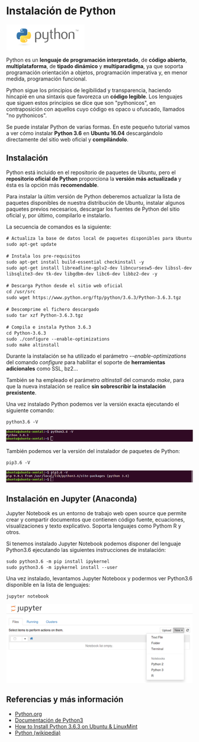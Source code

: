 # Instalación de Python
![pythonLogo](images/python-logo.png)

Python es un **lenguaje de programación interpretado**, de **código abierto**, **multiplataforma**, de **tipado dinámico** y **multiparadigma**, ya que soporta programación orientación a objetos, programación imperativa y, en menor medida, programación funcional. 

Python sigue los principios de legibilidad y transparencia, haciendo hincapié en una sintaxis que favorezca un **código legible**. Los lenguajes que siguen estos principios se dice que son "pythonicos", en contraposición con aquellos cuyo código es opaco u ofuscado, llamados "no pythonicos".

Se puede instalar Python de varias formas. En este pequeño tutorial vamos a ver cómo instalar **Python 3.6** en **Ubuntu 16.04** descargándolo directamente del sitio web oficial y **compilándolo**.

## Instalación

Python está incluido en el repositorio de paquetes de Ubuntu, pero el **repositorio oficial de Python** proporciona la **versión más actualizada** y ésta es la opción más **recomendable**.

Para instalar la últim versión de Python deberemos actualizar la lista de paquetes disponibles de nuestra distribución de Ubuntu, instalar algunos paquetes previos necesarios, descargar los fuentes de Python del sitio oficial y, por último, compilarlo e instalarlo.

La secuencia de comandos es la siguiente:

```	
# Actualiza la base de datos local de paquetes disponibles para Ubuntu
sudo apt-get update

# Instala los pre-requisitos
sudo apt-get install build-essential checkinstall -y
sudo apt-get install libreadline-gplv2-dev libncursesw5-dev libssl-dev libsqlite3-dev tk-dev libgdbm-dev libc6-dev libbz2-dev -y

# Descarga Python desde el sitio web oficial
cd /usr/src
sudo wget https://www.python.org/ftp/python/3.6.3/Python-3.6.3.tgz

# Descomprime el fichero descargado
sudo tar xzf Python-3.6.3.tgz

# Compila e instala Python 3.6.3
cd Python-3.6.3
sudo ./configure --enable-optimizations
sudo make altinstall
```

Durante la instalación se ha utilizado el parámetro _--enable-optimizations_ del comando _configure_ para habilitar el soporte de **herramientas adicionales** como SSL, bz2...

También se ha empleado el parámetro _altinstall_ del comando _make_, para que la nueva instalación se realice **sin sobrescribir la instalación prexistente**.

Una vez instalado Python podemos ver la versión exacta ejecutando el siguiente comando:
```
python3.6 -V
```
![Python](images/python_version.png)

También podemos ver la versión del instalador de paquetes de Python:
```
pip3.6 -V
```
![Python](images/python_pip_version.png)

## Instalación en Jupyter (Anaconda)

Jupyter Notebook es un entorno de trabajo web open source que permite crear y compartir documentos que contienen código fuente, ecuaciones, visualizaciones y texto explicativo. Soporta lenguajes como Pythom R y otros.

Si tenemos instalado Jupyter Notebook podemos disponer del lenguaje Python3.6 ejecutando las siguientes instrucciones de instalación:

```
sudo python3.6 -m pip install ipykernel
sudo python3.6 -m ipykernel install --user
```
Una vez instalado, levantamos Jupyter Noteboox y podermos ver Python3.6 disponible en la lista de lenguajes:

```
jupyter notebook
```

![jupyter](images/jupyter_notebook.png)

## Referencias y más información
- [Python.org](https://www.python.org/)
- [Documentación de Python3](https://docs.python.org/3/)
- [How to Install Python 3.6.3 on Ubuntu & LinuxMint ](https://tecadmin.net/install-python-3-6-ubuntu-linuxmint/#)
- [Python (wikipedia)](https://es.wikipedia.org/wiki/Python)
